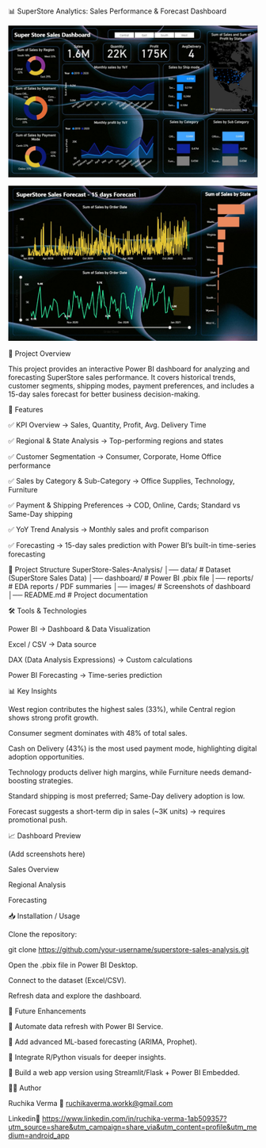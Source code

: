 📊 SuperStore Analytics: Sales Performance & Forecast Dashboard

![Main Dashboard](https://github.com/ruchikaverma22/Super-Store-Sales-Dashboard-/blob/main/Super%20Store%20Sales%20Dashboard%20image.jpeg?raw=true)

![Forecasting Dashboard](https://github.com/ruchikaverma22/Super-Store-Sales-Dashboard-/blob/main/Super%20Store%20Sales%20Dashboard%20forecasting%20image%20.jpeg)

📌 Project Overview

This project provides an interactive Power BI dashboard for analyzing and forecasting SuperStore sales performance. It covers historical trends, customer segments, shipping modes, payment preferences, and includes a 15-day sales forecast for better business decision-making.

🚀 Features

✅ KPI Overview → Sales, Quantity, Profit, Avg. Delivery Time

✅ Regional & State Analysis → Top-performing regions and states

✅ Customer Segmentation → Consumer, Corporate, Home Office performance

✅ Sales by Category & Sub-Category → Office Supplies, Technology, Furniture

✅ Payment & Shipping Preferences → COD, Online, Cards; Standard vs Same-Day shipping

✅ YoY Trend Analysis → Monthly sales and profit comparison

✅ Forecasting → 15-day sales prediction with Power BI’s built-in time-series forecasting

📂 Project Structure
SuperStore-Sales-Analysis/
│── data/                # Dataset (SuperStore Sales Data)
│── dashboard/           # Power BI .pbix file
│── reports/             # EDA reports / PDF summaries
│── images/              # Screenshots of dashboard
│── README.md            # Project documentation

🛠️ Tools & Technologies

Power BI → Dashboard & Data Visualization

Excel / CSV → Data source

DAX (Data Analysis Expressions) → Custom calculations

Power BI Forecasting → Time-series prediction

📊 Key Insights

West region contributes the highest sales (33%), while Central region shows strong profit growth.

Consumer segment dominates with 48% of total sales.

Cash on Delivery (43%) is the most used payment mode, highlighting digital adoption opportunities.

Technology products deliver high margins, while Furniture needs demand-boosting strategies.

Standard shipping is most preferred; Same-Day delivery adoption is low.

Forecast suggests a short-term dip in sales (~3K units) → requires promotional push.

📈 Dashboard Preview

(Add screenshots here)

Sales Overview

Regional Analysis

Forecasting

📥 Installation / Usage

Clone the repository:

git clone https://github.com/your-username/superstore-sales-analysis.git


Open the .pbix file in Power BI Desktop.

Connect to the dataset (Excel/CSV).

Refresh data and explore the dashboard.

📌 Future Enhancements

🔹 Automate data refresh with Power BI Service.

🔹 Add advanced ML-based forecasting (ARIMA, Prophet).

🔹 Integrate R/Python visuals for deeper insights.

🔹 Build a web app version using Streamlit/Flask + Power BI Embedded.

👩‍💻 Author

Ruchika Verma
📧 ruchikaverma.workk@gmail.com

Linkedin🔗 https://www.linkedin.com/in/ruchika-verma-1ab509357?utm_source=share&utm_campaign=share_via&utm_content=profile&utm_medium=android_app 
